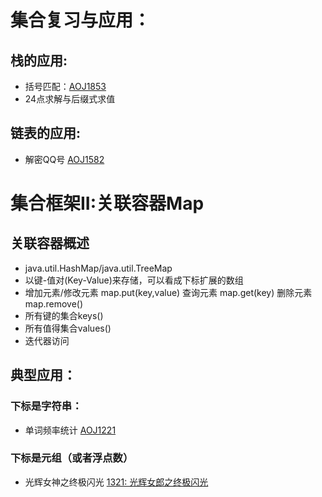 # 集合复习与应用：
## 栈的应用:
- 括号匹配：[AOJ1853](!https://oj.ahstu.cc/JudgeOnline/problem.php?id=1583)
- 24点求解与后缀式求值
## 链表的应用:
- 解密QQ号 [AOJ1582](!https://oj.ahstu.cc/JudgeOnline/problem.php?id=1582)

# 集合框架II:关联容器Map
## 关联容器概述
- java.util.HashMap/java.util.TreeMap
- 以键-值对(Key-Value)来存储，可以看成下标扩展的数组
- 增加元素/修改元素 map.put(key,value) 查询元素 map.get(key) 删除元素map.remove()
- 所有键的集合keys()
- 所有值得集合values()
- 迭代器访问

## 典型应用：
### 下标是字符串：
- 单词频率统计 [AOJ1221](!https://oj.ahstu.cc/JudgeOnline/problem.php?id=1221)
### 下标是元组（或者浮点数）
- 光辉女神之终极闪光 [1321: 光辉女郎之终极闪光](!https://oj.ahstu.cc/JudgeOnline/problem.php?id=1321)
